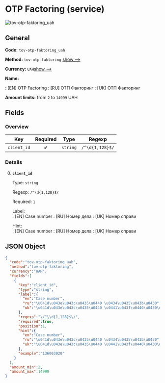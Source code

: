 
# OTP Factoring (service) 
![tov-otp-faktoring_uah](https://static.openfintech.io/payout_methods/tov-otp-faktoring_uah/logo.svg?w=400&c=v0.59.26#w24)  

## General 
 
**Code:** `tov-otp-faktoring_uah` 
 
**Method:** `tov-otp-faktoring` 
[show -->](#) 
 
**Currency:** `UAH`[show -->](#) 
 
**Name:** 
 
:	[EN] OTP Factoring 
:	[RU] ОТП Факторинг 
:	[UK] ОТП Факторинг 
 
**Amount limits:** from `2` to `14999` UAH 

## Fields 

### Overview 

|Key|Required|Type|Regexp| 
|:---:|:---:|:---:|:---:| 
|`client_id`|✔|`string`|`/^\d{1,128}$/`| 
 

### Details 
 
0. **`client_id`** 
 
	Type: `string` 
 
	Regexp: `/^\d{1,128}$/` 
 
	Required: `1` 
 
	Label:  
	: [EN] Case number 
	: [RU] Номер дела 
	: [UK] Номер справи 
 
	Hint:  
	: [EN] Case number 
	: [RU] Номер дела 
	: [UK] Номер справи 
 

## JSON Object 

```json
{
  "code":"tov-otp-faktoring_uah",
  "method":"tov-otp-faktoring",
  "currency":"UAH",
  "fields":[
    {
      "key":"client_id",
      "type":"string",
      "label":{
        "en":"Case number",
        "ru":"\u041d\u043e\u043c\u0435\u0440 \u0434\u0435\u043b\u0430",
        "uk":"\u041d\u043e\u043c\u0435\u0440 \u0441\u043f\u0440\u0430\u0432\u0438"
      },
      "regexp":"\/^\\d{1,128}$\/",
      "required":true,
      "position":1,
      "hint":{
        "en":"Case number",
        "ru":"\u041d\u043e\u043c\u0435\u0440 \u0434\u0435\u043b\u0430",
        "uk":"\u041d\u043e\u043c\u0435\u0440 \u0441\u043f\u0440\u0430\u0432\u0438"
      },
      "example":"136003020"
    }
  ],
  "amount_min":2,
  "amount_max":14999
}
```  
